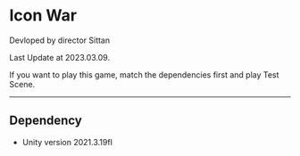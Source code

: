 # Icon War
Devloped by director Sittan<br>

Last Update at 2023.03.09.<br>

If you want to play this game, match the dependencies first and play Test Scene.

***
## Dependency
* Unity version 2021.3.19fl
